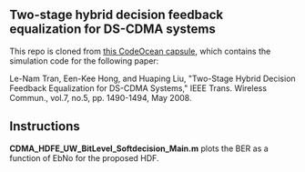 ## Two-stage hybrid decision feedback equalization for DS-CDMA systems

This repo is cloned from [this CodeOcean capsule](https://codeocean.com/capsule/5006509/tree/v1), which contains the simulation code for the following paper:

Le-Nam Tran, Een-Kee Hong, and Huaping Liu, "Two-Stage Hybrid Decision Feedback Equalization for DS-CDMA Systems," IEEE Trans. Wireless Commun., vol.7, no.5, pp. 1490-1494, May 2008. 

## Instructions
**CDMA_HDFE_UW_BitLevel_Softdecision_Main.m** plots the BER as a function of EbNo for the proposed HDF.
